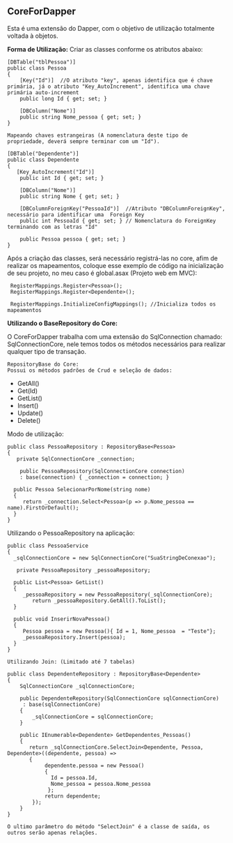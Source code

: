 **CoreForDapper**
--------
Esta é uma extensão do Dapper, com o objetivo de utilização totalmente voltada à objetos.

**Forma de Utilização:**
Criar as classes conforme os atributos abaixo:

    [DBTable("tblPessoa")]
    public class Pessoa
    {
        [Key("Id")]  //O atributo "key", apenas identifica que é chave primária, já o atributo "Key_AutoIncrement", identifica uma chave primária auto-increment        
        public long Id { get; set; }

        [DBColumn("Nome")]
        public string Nome_pessoa { get; set; }
    }
     
    Mapeando chaves estrangeiras (A nomenclatura deste tipo de propriedade, deverá sempre terminar com um "Id").

    [DBTable("Dependente")]
    public class Dependente 
    {
       [Key_AutoIncrement("Id")]
        public int Id { get; set; }

        [DBColumn("Nome")]
        public string Nome { get; set; }

        [DBColumnForeignKey("PessoaId")]  //Atributo "DBColumnForeignKey", necessário para identificar uma  Foreign Key
        public int PessoaId { get; set; } // Nomenclatura do ForeignKey terminando com as letras "Id"

        public Pessoa pessoa { get; set; }
    }

Após a criação das classes, será necessário registrá-las no core, afim de realizar os mapeamentos, coloque esse exemplo de código na inicialização de seu projeto, no meu caso é global.asax (Projeto web em MVC):

     RegisterMappings.Register<Pessoa>();
     RegisterMappings.Register<Dependente>();
     
     RegisterMappings.InitializeConfigMappings(); //Inicializa todos os mapeamentos

**Utilizando o BaseRepository do Core:**

O CoreForDapper trabalha com uma extensão do SqlConnection chamado: SqlConnectionCore, nele temos todos os métodos necessários para realizar qualquer tipo de transação.

    RepositoryBase do Core:
    Possui os métodos padrões de Crud e seleção de dados:
     
 - GetAll()
 - Get(Id)
 - GetList()
 - Insert()
 - Update()
 - Delete()

Modo de utilização:

    public class PessoaRepository : RepositoryBase<Pessoa>
    {
       private SqlConnectionCore _connection;

        public PessoaRepository(SqlConnectionCore connection) 
        : base(connection) { _connection = connection; } 

      public Pessoa SelecionarPorNome(string nome)
      {
         return _connection.Select<Pessoa>(p => p.Nome_pessoa == name).FirstOrDefault();
      }          
    }

    
Utilizando o PessoaRepository  na aplicação:

    public class PessoaService
    {
      _sqlConnectionCore = new SqlConnectionCore("SuaStringDeConexao");

       private PessoaRepository _pessoaRepository;
      
      public List<Pessoa> GetList()
      {
         _pessoaRepository = new PessoaRepository(_sqlConnectionCore);
            return _pessoaRepository.GetAll().ToList();
      }
         
      public void InserirNovaPessoa()
      {
         Pessoa pessoa = new Pessoa(){ Id = 1, Nome_pessoa  = "Teste"};
         _pessoaRepository.Insert(pessoa);
      }            
    }
    
    Utilizando Join: (Limitado até 7 tabelas)

    public class DependenteRepository : RepositoryBase<Dependente>
    {
        SqlConnectionCore _sqlConnectionCore;

        public DependenteRepository(SqlConnectionCore sqlConnectionCore) 
         : base(sqlConnectionCore)
        {
            _sqlConnectionCore = sqlConnectionCore;
        }

        public IEnumerable<Dependente> GetDependentes_Pessoas()
        {
           return _sqlConnectionCore.SelectJoin<Dependente, Pessoa, Dependente>((dependente, pessoa) => 
           {
                dependente.pessoa = new Pessoa() 
                { 
                  Id = pessoa.Id, 
                  Nome_pessoa = pessoa.Nome_pessoa 
                 };
                return dependente;
            });
        }
    }
    
    O ultimo parâmetro do método "SelectJoin" é a classe de saída, os outros serão apenas relações.


     

